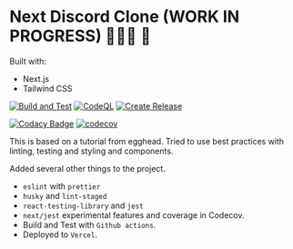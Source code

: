 # Next Discord Clone (WORK IN PROGRESS)   👷🏻‍♂️  🚧

Built with:

- Next.js
- Tailwind CSS

[![Build and Test](https://github.com/RubenMateus/next-discord-clone/actions/workflows/build.yml/badge.svg)](https://github.com/RubenMateus/next-discord-clone/actions/workflows/build.yml)
[![CodeQL](https://github.com/RubenMateus/next-discord-clone/actions/workflows/codeql-analysis.yml/badge.svg)](https://github.com/RubenMateus/next-discord-clone/actions/workflows/codeql-analysis.yml)
[![Create Release](https://github.com/RubenMateus/next-discord-clone/actions/workflows/release.yml/badge.svg)](https://github.com/RubenMateus/next-discord-clone/actions/workflows/release.yml)

[![Codacy Badge](https://app.codacy.com/project/badge/Grade/833ec0ca93414d31a62ff20ed83f7f20)](https://www.codacy.com/gh/RubenMateus/next-discord-clone/dashboard?utm_source=github.com&amp;utm_medium=referral&amp;utm_content=RubenMateus/next-discord-clone&amp;utm_campaign=Badge_Grade)
[![codecov](https://codecov.io/gh/RubenMateus/next-tetris/branch/master/graph/badge.svg?token=4XYIP6IOVP)](https://codecov.io/gh/RubenMateus/next-tetris)

This is based on a tutorial from egghead.
Tried to use best practices with linting, testing and styling and components.

Added several other things to the project.

- `eslint` with `prettier`
- `husky` and `lint-staged`
- `react-testing-library` and `jest`
- `next/jest` experimental features and coverage in Codecov.
- Build and Test with `Github actions`.
- Deployed to `Vercel`.
